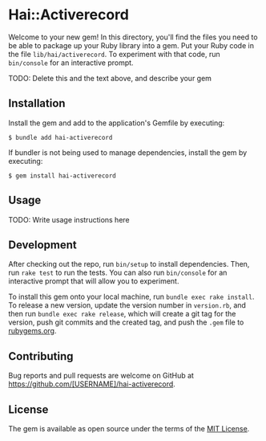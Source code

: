 # Hai::Activerecord

Welcome to your new gem! In this directory, you'll find the files you need to be able to package up your Ruby library into a gem. Put your Ruby code in the file `lib/hai/activerecord`. To experiment with that code, run `bin/console` for an interactive prompt.

TODO: Delete this and the text above, and describe your gem

## Installation

Install the gem and add to the application's Gemfile by executing:

    $ bundle add hai-activerecord

If bundler is not being used to manage dependencies, install the gem by executing:

    $ gem install hai-activerecord

## Usage

TODO: Write usage instructions here

## Development

After checking out the repo, run `bin/setup` to install dependencies. Then, run `rake test` to run the tests. You can also run `bin/console` for an interactive prompt that will allow you to experiment.

To install this gem onto your local machine, run `bundle exec rake install`. To release a new version, update the version number in `version.rb`, and then run `bundle exec rake release`, which will create a git tag for the version, push git commits and the created tag, and push the `.gem` file to [rubygems.org](https://rubygems.org).

## Contributing

Bug reports and pull requests are welcome on GitHub at https://github.com/[USERNAME]/hai-activerecord.

## License

The gem is available as open source under the terms of the [MIT License](https://opensource.org/licenses/MIT).
